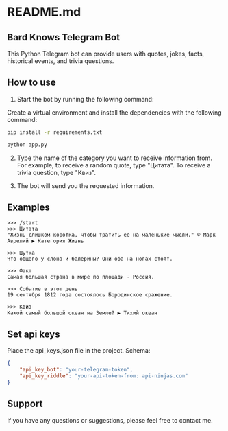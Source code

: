 # README.md

## Bard Knows Telegram Bot

This Python Telegram bot can provide users with quotes, jokes, facts, historical events, and trivia questions.

## How to use

1. Start the bot by running the following command:

Create a virtual environment and install the dependencies with the following command:

```bash
pip install -r requirements.txt
```
```python
python app.py
```

2. Type the name of the category you want to receive information from. For example, to receive a random quote, type "Цитата". To receive a trivia question, type "Квиз".

3. The bot will send you the requested information.

## Examples

```
>>> /start
>>> Цитата
"Жизнь слишком коротка, чтобы тратить ее на маленькие мысли." © Марк Аврелий ▶ Категория Жизнь

>>> Шутка
Что общего у слона и балерины? Они оба на ногах стоят.

>>> Факт
Самая большая страна в мире по площади - Россия.

>>> Событие в этот день
19 сентября 1812 года состоялось Бородинское сражение.

>>> Квиз
Какой самый большой океан на Земле? ▶ Тихий океан
```

## Set api keys

Place the api_keys.json file in the project. 
Schema:
```json
{
    "api_key_bot": "your-telegram-token",
    "api_key_riddle": "your-api-token-from: api-ninjas.com"
}
```

## Support

If you have any questions or suggestions, please feel free to contact me.